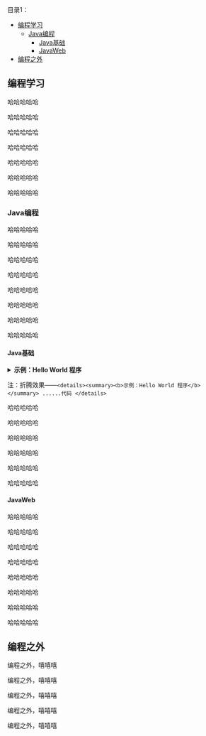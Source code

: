目录1：

<!-- TOC -->

- [编程学习](#编程学习)
  - [Java编程](#Java编程)
    - [Java基础](#Java基础)
    - [JavaWeb](#JavaWeb)
- [编程之外](#编程之外)

<!-- /TOC -->


## 编程学习

哈哈哈哈哈

哈哈哈哈哈

哈哈哈哈哈

哈哈哈哈哈

哈哈哈哈哈

哈哈哈哈哈

哈哈哈哈哈

### Java编程

哈哈哈哈哈

哈哈哈哈哈

哈哈哈哈哈

哈哈哈哈哈

哈哈哈哈哈

哈哈哈哈哈

哈哈哈哈哈

哈哈哈哈哈

#### Java基础

<details><summary><b>示例：Hello World 程序</b></summary> 

``` java
public class Hello{
    public static void main(String[] args){
        System.out.println("Hello World!");
    }
}
```

</details>

注：折腾效果——`<details><summary><b>示例：Hello World 程序</b></summary> ......代码 </details> `

哈哈哈哈哈

哈哈哈哈哈

哈哈哈哈哈

哈哈哈哈哈

哈哈哈哈哈

哈哈哈哈哈



#### JavaWeb

哈哈哈哈哈

哈哈哈哈哈

哈哈哈哈哈

哈哈哈哈哈

哈哈哈哈哈

哈哈哈哈哈

哈哈哈哈哈

哈哈哈哈哈

## 编程之外

编程之外，嘻嘻嘻

编程之外，嘻嘻嘻

编程之外，嘻嘻嘻

编程之外，嘻嘻嘻

编程之外，嘻嘻嘻